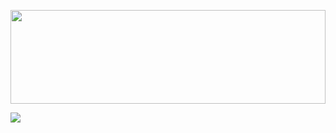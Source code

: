 <p align="center">
</p>	
<img src="https://raw.githubusercontent.com/matfantinel/matfantinel/master/waves.svg" width="100%" height="150">

![](https://komarev.com/ghpvc/?username=jghg02&color=blue)

